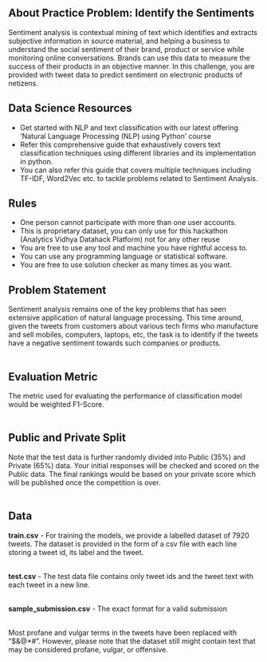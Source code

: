 ## <strong>About Practice Problem: Identify the Sentiments</strong>

  Sentiment analysis is contextual mining of text which identifies and extracts subjective information in source material, and helping a business to understand the social sentiment of their brand, product or service while monitoring online conversations. Brands can use this data to measure the success of their products in an objective manner. In this challenge, you are provided with tweet data to predict sentiment on electronic products of netizens.

## <strong>Data Science Resources</strong>
- Get started with NLP and text classification with our latest offering ‘Natural Language Processing (NLP) using Python’ course
- Refer this comprehensive guide that exhaustively covers text classification techniques using different libraries and its implementation in python.
- You can also refer this guide that covers multiple techniques including TF-IDF, Word2Vec etc. to tackle problems related to Sentiment Analysis.

## <strong>Rules</strong>
- One person cannot participate with more than one user accounts.
- This is proprietary dataset, you can only use for this hackathon (Analytics Vidhya Datahack Platform) not for any other reuse
- You are free to use any tool and machine you have rightful access to.
- You can use any programming language or statistical software.
- You are free to use solution checker as many times as you want.

## <strong>Problem Statement</strong>

Sentiment analysis remains one of the key problems that has seen extensive application of natural language processing. This time around, given the tweets from customers about various tech firms who manufacture and sell mobiles, computers, laptops, etc, the task is to identify if the tweets have a negative sentiment towards such companies or products.
<br></br>
 

## <strong>Evaluation Metric</strong>
The metric used for evaluating the performance of classification model would be weighted F1-Score.
<br></br>
 

## <strong>Public and Private Split</strong>
Note that the test data is further randomly divided into Public (35%) and Private (65%) data. Your initial responses will be checked and scored on the Public data. The final rankings would be based on your private score which will be published once the competition is over.
<br></br>

## <strong>Data</strong>
<strong>train.csv</strong> - For training the models, we provide a labelled dataset of 7920 tweets. The dataset is provided in the form of a csv file with each line storing a tweet id, its label and the tweet.
<br></br>

<strong>test.csv</strong> - The test data file contains only tweet ids and the tweet text with each tweet in a new line.
<br></br>

<strong>sample_submission.csv</strong> - The exact format for a valid submission
<br></br>

Most profane and vulgar terms in the tweets have been replaced with “$&@*#”. However, please note that the dataset still might contain text that may be considered profane, vulgar, or offensive.
